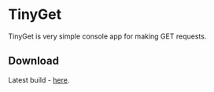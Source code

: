 TinyGet
=======

TinyGet is very simple console app for making GET requests.


Download
--------
Latest build - [here]([https://api.solidbuild.net/v1/1/scripts/1052/builds/last-successful/artifacts/TinyGet.zip).